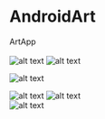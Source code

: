 # AndroidArt
 ArtApp<br/> 
 <br/>
![alt text](callandart.png)
![alt text](callandemailpage.png)

![alt text](artappcall.png)  

![alt text](signup-successtoat.png)  ![alt text](loginSuccess.png)
<br/>  ![alt text](contactBtn.png)
